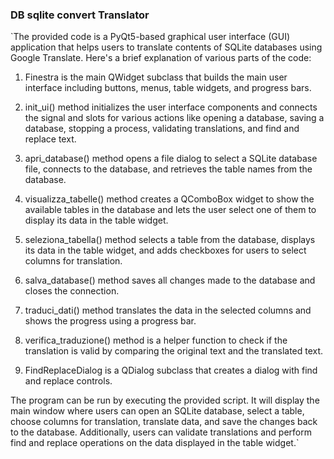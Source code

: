 ### DB sqlite convert Translator

`The provided code is a PyQt5-based graphical user interface (GUI) application that helps users to translate contents of SQLite databases using Google Translate. Here's a brief explanation of various parts of the code: 
 
1.  Finestra  is the main  QWidget  subclass that builds the main user interface including buttons, menus, table widgets, and progress bars. 
 
2.  init_ui()  method initializes the user interface components and connects the signal and slots for various actions like opening a database, saving a database, stopping a process, validating translations, and find and replace text. 
 
3.  apri_database()  method opens a file dialog to select a SQLite database file, connects to the database, and retrieves the table names from the database. 
 
4.  visualizza_tabelle()  method creates a  QComboBox  widget to show the available tables in the database and lets the user select one of them to display its data in the table widget. 
 
5.  seleziona_tabella()  method selects a table from the database, displays its data in the table widget, and adds checkboxes for users to select columns for translation. 
 
6.  salva_database()  method saves all changes made to the database and closes the connection. 
 
7.  traduci_dati()  method translates the data in the selected columns and shows the progress using a progress bar. 
 
8.  verifica_traduzione()  method is a helper function to check if the translation is valid by comparing the original text and the translated text. 
 
9.  FindReplaceDialog  is a  QDialog  subclass that creates a dialog with find and replace controls. 
 
The program can be run by executing the provided script. It will display the main window where users can open an SQLite database, select a table, choose columns for translation, translate data, and save the changes back to the database. Additionally, users can validate translations and perform find and replace operations on the data displayed in the table widget.`
